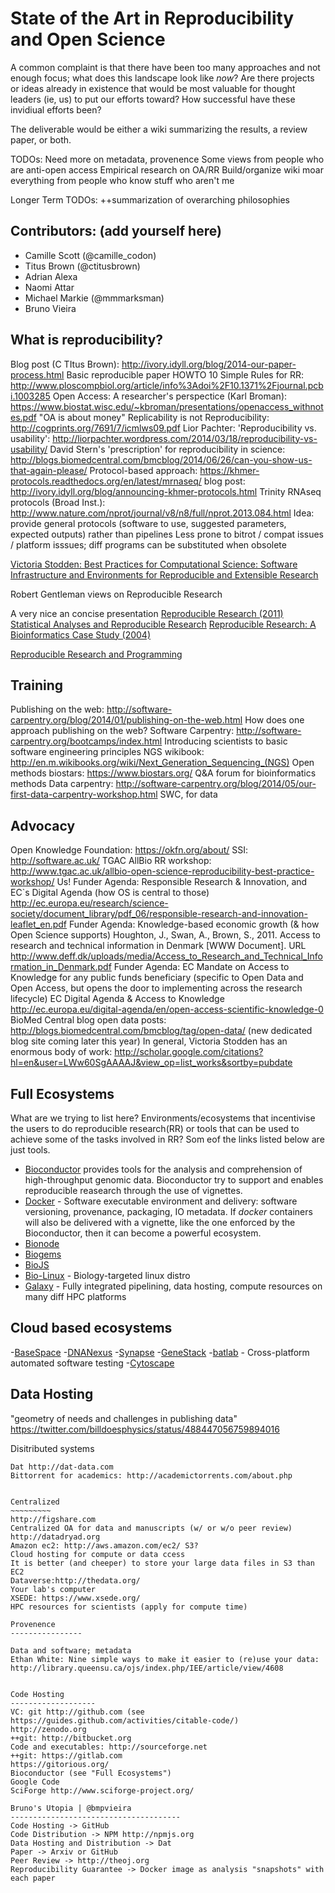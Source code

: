 State of the Art in Reproducibility and Open Science
===========================================
A common complaint is that there have been too many approaches and not enough focus; what does this landscape look like *now*?  Are there projects or ideas already in existence that would be most valuable for thought leaders (ie, us) to put our efforts toward? How successful have these invidiual efforts been?

The deliverable would be either a wiki summarizing the results, a review paper, or both.

TODOs:
Need more on metadata, provenence
Some views from people who are anti-open access
Empirical research on OA/RR
Build/organize wiki
moar everything from people who know stuff who aren't me

Longer Term TODOs:
++summarization of overarching philosophies

## Contributors: (add yourself here) ##
- Camille Scott (@camille_codon)
- Titus Brown (@ctitusbrown)
- Adrian Alexa
- Naomi Attar
- Michael Markie (@mmmarksman)
- Bruno Vieira

What is reproducibility?
--------------------------------

Blog post (C TItus Brown): http://ivory.idyll.org/blog/2014-our-paper-process.html
Basic reproducible paper HOWTO
10 Simple Rules for RR: http://www.ploscompbiol.org/article/info%3Adoi%2F10.1371%2Fjournal.pcbi.1003285
Open Access: A researcher's perspectice (Karl Broman): https://www.biostat.wisc.edu/~kbroman/presentations/openaccess_withnotes.pdf
"OA is about money"
Replicability is not Reproducibility: http://cogprints.org/7691/7/icmlws09.pdf
Lior Pachter: 'Reproducibility vs. usability': http://liorpachter.wordpress.com/2014/03/18/reproducibility-vs-usability/
David Stern's 'prescription' for reproducibility in science: http://blogs.biomedcentral.com/bmcblog/2014/06/26/can-you-show-us-that-again-please/
Protocol-based approach: https://khmer-protocols.readthedocs.org/en/latest/mrnaseq/
blog post: http://ivory.idyll.org/blog/announcing-khmer-protocols.html
Trinity RNAseq protocols (Broad Inst.): http://www.nature.com/nprot/journal/v8/n8/full/nprot.2013.084.html
Idea: provide general protocols (software to use, suggested parameters, expected outputs) rather than pipelines
Less prone to bitrot / compat issues / platform isssues; diff programs can be substituted when obsolete

[Victoria Stodden: Best Practices for Computational Science: Software Infrastructure and Environments for Reproducible and Extensible Research](http://scholar.google.com/citations?view_op=view_citation&hl=en&user=LWw60SgAAAAJ&sortby=pubdate&citation_for_view=LWw60SgAAAAJ:dfsIfKJdRG4C)


Robert Gentleman views on Reproducible Research

A very nice an concise presentation [Reproducible Research (2011)](http://stanford.edu/~vcs/AAAS2011/RepResAAAS.pdf)
[Statistical Analyses and Reproducible Research](http://biostats.bepress.com/bioconductor/paper2)
[Reproducible Research: A Bioinformatics Case Study (2004)](http://biostats.bepress.com/bioconductor/paper3)

[Reproducible Research and Programming](https://www.stat.washington.edu/jaw/jaw.research.reproducible.html)




Training
-----------

Publishing on the web: http://software-carpentry.org/blog/2014/01/publishing-on-the-web.html
How does one approach publishing on the web?
Software Carpentry: http://software-carpentry.org/bootcamps/index.html
Introducing scientists to basic software engineering principles
NGS wikibook: http://en.m.wikibooks.org/wiki/Next_Generation_Sequencing_(NGS)
Open methods
biostars: https://www.biostars.org/
Q&A forum for bioinformatics methods
Data carpentry: http://software-carpentry.org/blog/2014/05/our-first-data-carpentry-workshop.html
SWC, for data

Advocacy
-------------
Open Knowledge Foundation: https://okfn.org/about/
SSI: http://software.ac.uk/
TGAC AllBio RR workshop: http://www.tgac.ac.uk/allbio-open-science-reproducibility-best-practice-workshop/
Us!
Funder Agenda: Responsible Research & Innovation, and EC`s Digital Agenda (how OS is central to those) http://ec.europa.eu/research/science-society/document_library/pdf_06/responsible-research-and-innovation-leaflet_en.pdf
Funder Agenda: Knowledge-based economic growth (& how Open Science supports) Houghton, J., Swan, A., Brown, S., 2011. Access to research and technical information in Denmark [WWW Document]. URL http://www.deff.dk/uploads/media/Access_to_Research_and_Technical_Information_in_Denmark.pdf
Funder Agenda: EC Mandate on Access to Knowledge for any public funds beneficiary (specific to Open Data and Open Access, but opens the door to implementing across the research lifecycle) EC Digital Agenda & Access to Knowledge http://ec.europa.eu/digital-agenda/en/open-access-scientific-knowledge-0
BioMed Central blog open data posts: http://blogs.biomedcentral.com/bmcblog/tag/open-data/ (new dedicated blog site coming later this year)
In general, Victoria Stodden has an enormous body of work: http://scholar.google.com/citations?hl=en&user=LWw60SgAAAAJ&view_op=list_works&sortby=pubdate


Full Ecosystems
----------------------

What are we trying to list here? Environments/ecosystems that incentivise the users to do reproducible research(RR) or tools that can be used to achieve some of the tasks involved in RR? Som eof the links listed below are just tools. 

- [Bioconductor](http://www.bioconductor.org) provides tools for the analysis and comprehension of high-throughput genomic data. Bioconductor try to support and enables reproducible reasearch through the use of vignettes. 
- [Docker](https://www.docker.com/whatisdocker) - Software executable environment and delivery: software versioning, provenance, packaging, IO metadata. If *docker* containers will also be delivered with a vignette, like the one enforced by the Bioconductor, then it can become a powerful ecosystem.
- [Bionode](http://bionode.io)
- [Biogems](http://biogems.info)
- [BioJS](http://biojs.net)
- [Bio-Linux](http://environmentalomics.org/bio-linux/) - Biology-targeted linux distro
- [Galaxy](http://galaxyproject.org) - Fully integrated pipelining, data hosting, compute resources on many diff HPC platforms

Cloud based ecosystems
----------------------
-[BaseSpace](https://basespace.illumina.com)
-[DNANexus](https://dnanexus.com)
-[Synapse](https://www.synapse.org)
-[GeneStack](http://genestack.org)
-[batlab](https://www.batlab.org) - Cross-platform automated software testing
-[Cytoscape](http://www.cytoscape.org)




Data Hosting
------------------
"geometry of needs and challenges in publishing data" https://twitter.com/billdoesphysics/status/488447056759894016

Disitributed systems
~~~~~~~~~~~~~~~~
Dat http://dat-data.com
Bittorrent for academics: http://academictorrents.com/about.php


Centralized
~~~~~~~~~
http://figshare.com
Centralized OA for data and manuscripts (w/ or w/o peer review)
http://datadryad.org
Amazon ec2: http://aws.amazon.com/ec2/ S3?
Cloud hosting for compute or data ccess
It is better (and cheeper) to store your large data files in S3 than EC2
Dataverse:http://thedata.org/
Your lab's computer
XSEDE: https://www.xsede.org/
HPC resources for scientists (apply for compute time)

Provenence
----------------

Data and software; metadata
Ethan White: Nine simple ways to make it easier to (re)use your data: http://library.queensu.ca/ojs/index.php/IEE/article/view/4608


Code Hosting
-------------------
VC: git http://github.com (see https://guides.github.com/activities/citable-code/)
http://zenodo.org
++git: http://bitbucket.org
Code and executables: http://sourceforge.net
++git: https://gitlab.com
https://gitorious.org/
Bioconductor (see "Full Ecosystems")
Google Code
SciForge http://www.sciforge-project.org/

Bruno's Utopia | @bmpvieira
--------------------------------------
Code Hosting -> GitHub
Code Distribution -> NPM http://npmjs.org
Data Hosting and Distribution -> Dat
Paper -> Arxiv or GitHub
Peer Review -> http://theoj.org
Reproducibility Guarantee -> Docker image as analysis "snapshots" with each paper
